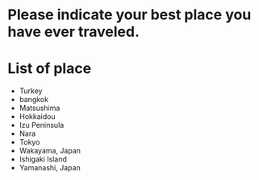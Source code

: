 # Please indicate your best place you have ever traveled.

# List of place
- Turkey
- bangkok
- Matsushima
- Hokkaidou
- Izu Peninsula
- Nara
- Tokyo
- Wakayama, Japan
- Ishigaki Island
- Yamanashi, Japan
